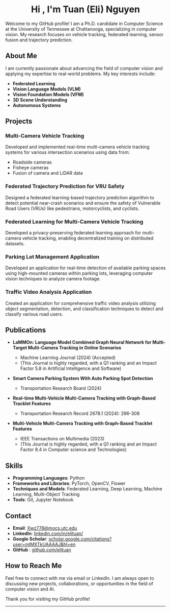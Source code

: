 <h1 align="center">Hi , I'm Tuan (Eli) Nguyen </h1>

Welcome to my GitHub profile! I am a Ph.D. candidate in Computer Science at the University of Tennessee at Chattanooga, specializing in computer vision. My research focuses on vehicle tracking, federated learning, sensor fusion and trajectory prediction.

## About Me

I am currently passionate about advancing the field of computer vision and applying my expertise to real-world problems. My key interests include:
- **Federated Learning**
- **Vision Language Models (VLM)**
- **Vision Foundation Models (VFM)**
- **3D Scene Understanding**
- **Autonomous Systems**

## Projects

### Multi-Camera Vehicle Tracking
Developed and implemented real-time multi-camera vehicle tracking systems for various intersection scenarios using data from:
- Roadside cameras
- Fisheye cameras
- Fusion of camera and LiDAR data

### Federated Trajectory Prediction for VRU Safety
Designed a federated learning-based trajectory prediction algorithm to detect potential near-crash scenarios and ensure the safety of Vulnerable Road Users (VRUs) like pedestrians, motorcyclists, and cyclists.

### Federated Learning for Multi-Camera Vehicle Tracking 
Developed a privacy-preserving federated learning approach for multi-camera vehicle tracking, enabling decentralized training on distributed datasets.

### Parking Lot Management Application
Developed an application for real-time detection of available parking spaces using high-mounted cameras within parking lots, leveraging computer vision techniques to analyze camera footage.

### Traffic Video Analysis Application
Created an application for comprehensive traffic video analysis utilizing object segmentation, detection, and classification techniques to detect and classify various road users.

## Publications

<!-- - **FLaMMOn: Federated Learning for Graph Language Model in Multi-Target Multi-Camera Tracking in Online Scenarios**
  - ACML - Machine Learning Journal (2024) (Under review) -->

- **LaMMOn: Language Model Combined Graph Neural Network for Multi-Target Multi-Camera Tracking in Online Scenarios**
  - Machine Learning Journal (2024) (Accepted)
  - (This Journal is highly regarded, with a Q1 ranking and an Impact Factor 5.8 in Artificial Intelligence and Software)

- **Smart Camera Parking System With Auto Parking Spot Detection**
  - Transportation Research Board (2024)

- **Real-time Multi-Vehicle Multi-Camera Tracking with Graph-Based Tracklet Features**
  - Transportation Research Record 2678.1 (2024): 296-308

- **Multi-Vehicle Multi-Camera Tracking with Graph-Based Tracklet Features**
  - IEEE Transactions on Multimedia (2023)
  - (This Journal is highly regarded, with a Q1 ranking and an Impact Factor 8.4  in Computer science and Technologies)

## Skills

- **Programming Languages**: Python
- **Frameworks and Libraries**: PyTorch, OpenCV, Flower
- **Techniques and Models**: Federated Learning, Deep Learning, Machine Learning, Multi-Object Tracking
- **Tools**: Git, Jupyter Notebook

## Contact

- **Email**: Xwz778@mocs.utc.edu
- **LinkedIn**: [linkedin.com/in/elituan/](https://linkedin.com/in/elituan/)
- **Google Scholar**: [scholar.google.com/citations?user=mIMXTkUAAAAJ&hl=en](https://scholar.google.com/citations?user=mIMXTkUAAAAJ&hl=en)
- **GitHub**
: [github.com/elituan](https://github.com/elituan)

## How to Reach Me

Feel free to connect with me via email or LinkedIn. I am always open to discussing new projects, collaborations, or opportunities in the field of computer vision and AI.

Thank you for visiting my GitHub profile!

---

